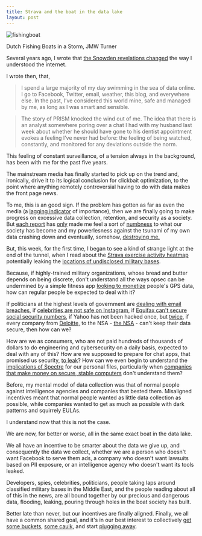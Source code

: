 ```yaml
---
title: Strava and the boat in the data lake 
layout: post
---
```


<meta name="twitter:card" content="summary_large_image">
<meta name="twitter:site" content="@vboykis">
<meta name="twitter:creator" content="@vboykis">
<meta name="twitter:title" content="Strava and the boat in the data lake ">
<meta name="twitter:description" content="The Strava heatmap shows that we as an entire society no longer understand where the boundaries of privacy are. ">
<meta name="twitter:image" content="https://raw.githubusercontent.com/veekaybee/veekaybee.github.io/master/images/dutch-fishing-boats-in-a-storm.jpg!Large.jpg">


![fishingboat](https://raw.githubusercontent.com/veekaybee/veekaybee.github.io/master/images/dutch-fishing-boats-in-a-storm.jpg!Large.jpg)

Dutch Fishing Boats in a Storm, JMW Turner

Several years ago, I wrote that [the Snowden revelations changed](http://blog.vickiboykis.com/2013/06/being-american/) the way I understood the internet. 

I wrote then, that, 

> I spend a large majority of my day swimming in the sea of data online. I go to Facebook, Twitter, email, weather, this blog, and everywhere else. In the past, I’ve considered this world mine, safe and managed by me, as long as I was smart and sensible. 

> The story of PRISM knocked the wind out of me. The idea that there is an analyst somewhere poring over a chat I had with my husband last week about whether he should have gone to his dentist appointment evokes a feeling I’ve never had before: the feeling of being watched, constantly, and monitored for any deviations outside the norm.

This feeling of constant surveillance, of a tension always in the background, has been with me for the past five years. 

The mainstream media has finally started to pick up on the trend and, ironically, drive it to its logical conclusion for clickbait optimization,  to the point where anything remotely controversial having to do with data makes the front page news. 

To me, this is an good sign. If the problem has gotten as far as even the media (a [lagging indicator](http://www.aaronsw.com/weblog/hatethenews) of importance), then we are finally going to make progress on excessive data collection, retention, and security as a society.  But [each report](https://www.theguardian.com/technology/2018/jan/28/morozov-artificial-intelligence-data-technology-online) has [only](https://twitter.com/zeynep/status/953252676145500161) made me feel a sort of [numbness](https://www.theverge.com/2017/9/13/16301748/border-search-lawsuit-laptop-phone-aclu-eff) to what our society has become and my powerlesness against the tsunami of my own data crashing down and eventually, somehow, [destroying me.](https://www.brainyquote.com/quotes/cardinal_richelieu_183310)

But, this week, for the first time, I began to see a kind of strange light at the end of the tunnel,  when I read about the [Strava exercise activity heatmap](https://www.nytimes.com/2018/01/29/world/middleeast/strava-heat-map.html) potentially leaking the [locations of undisclosed military bases](https://twitter.com/Nrg8000/status/957318498102865920). 

Because, if highly-trained military organizations, whose bread and butter depends on being discrete,   don't understand all the ways opsec can be undermined   by a simple fitness app  [looking to monetize](http://road.cc/content/news/118098-strava-moves-big-data-london-glasgow-already-signed-find-out-where-cyclists-ride)  people's GPS data, how can regular people be expected to deal with it?

If politicians at the highest levels of government are [dealing with email breaches](https://en.wikipedia.org/wiki/2016_Democratic_National_Committee_email_leak), if [celebrities are not safe on Instagram](http://variety.com/2017/digital/news/instagram-hackers-obtained-users-email-addresses-phone-numbers-1202543339/),  if [Equifax can't secure social security numbers](https://www.recode.net/2017/10/6/16433862/equifax-data-breach-credit-bureau-security-brian-krebs-podcast), if Yahoo has not been hacked once, but [twice](http://money.cnn.com/2017/10/03/technology/business/yahoo-breach-3-billion-accounts/index.html), if every company from [Deloitte,](https://www.theguardian.com/business/2017/sep/25/deloitte-hit-by-cyber-attack-revealing-clients-secret-emails) to the NSA - [the NSA](http://money.cnn.com/2017/04/14/technology/windows-exploits-shadow-brokers/index.html) - can't keep their data secure, then how can we? 

How are we as consumers, who are not paid hundreds of thousands of dollars to do engineering and cybersecurity on a daily basis, expected to deal with any of this? How are we supposed to prepare for chat apps, that promised us security, [to leak](https://www.wired.com/story/whatsapp-security-flaws-encryption-group-chats/)? How can we even begin to understand the [implications of Spectre](https://medium.com/@mattklein123/meltdown-spectre-explained-6bc8634cc0c2) for our personal files, particularly when [companies that make money on secure, stable computers](https://www.cnbc.com/2018/01/29/microsoft-issues-update-to-disable-intels-buggy-spectre-patch.html) don't understand them? 

Before, my mental model of data collection was that of normal people against intelligence agencies and companies that bested them. Misaligned incentives meant that normal people wanted as little data collection as possible, while companies wanted to get as much as possible with dark patterns and squirrely EULAs.  

I understand now that this is not the case. 

We are now, for better or worse, all in the same exact boat in the data lake. 

We all have an incentive to be smarter about the data we give up, and consequently the data we collect, whether we are a person who doesn't want Facebook to serve them ads, a company who doesn't want lawsuits based on PII exposure, or an intelligence agency who doesn't want its tools leaked. 

Developers, spies, celebrities, politicians, people taking laps around classified military bases in the Middle East, and the people reading about all of this in the news, are all bound together by our precious and dangerous data, flooding, leaking, pouring through holes in the boat society has built. 

Better late than never, but our incentives are finally aligned. Finally, we all have a common shared goal, and it's in our best interest to collectively [get some buckets](https://techcrunch.com/2018/01/29/us-military-reviewing-tech-use-after-strava-privacy-snafu/), [some caulk](https://www.theguardian.com/uk-news/2018/jan/30/uk-mass-digital-surveillance-regime-ruled-unlawful-appeal-ruling-snoopers-charter), and start [plugging away](https://www.hrw.org/news/2017/08/24/indias-supreme-court-upholds-right-privacy). 
